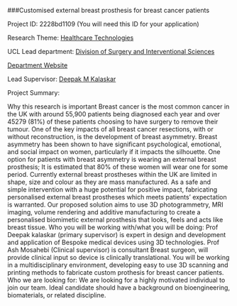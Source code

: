###Customised external breast prosthesis for breast cancer patients

Project ID: 2228bd1109
(You will need this ID for your application)

Research Theme: [Healthcare Technologies](../themes/healthcare-technologies.md)

UCL Lead department: [Division of Surgery and Interventional Sciences](../departments/division-of-surgery-and-interventional-sciences.md)

[Department Website](https://www.ucl.ac.uk/surgery)

Lead Supervisor: [Deepak M Kalaskar](https://iris.ucl.ac.uk/iris/browse/profile?upi=DKALA41)

Project Summary:

Why this research is important
 Breast cancer is the most common cancer in the UK with around 55,900 patients being diagnosed each year and over 45279 (81%) of these patients choosing to have surgery to remove their tumour. One of the key impacts of all breast cancer resections, with or without reconstruction, is the development of breast asymmetry. Breast asymmetry has been shown to have significant psychological, emotional, and social impact on women, particularly if it impacts the silhouette. 
 One option for patients with breast asymmetry is wearing an external breast prosthesis; It is estimated that 80% of these women will wear one for some period. Currently external breast prostheses within the UK are limited in shape, size and colour as they are mass manufactured. As a safe and simple intervention with a huge potential for positive impact, fabricating personalised external breast prostheses which meets patients’ expectation is warranted.
 Our proposed solution aims to use 3D photogrammetry, MRI imaging, volume rendering and additive manufacturing to create a personalised biomimetic external prosthesis that looks, feels and acts like breast tissue. 
 Who you will be working with/what you will be doing: Prof Deepak kalaskar (primary supervisor) is expert in design and development and application of Bespoke medical devices using 3D technologies. Prof Ash Mosahebi (Clinical supervisor) is consultant Breast surgeon, will provide clinical input so device is clinically translational. You will be working in a multidisciplinary environment, developing easy to use 3D scanning and printing methods to fabricate custom prothesis for breast cancer patients. 
 Who we are looking for: We are looking for a highly motivated individual to join our team. Ideal candidate should have a background on bioengineering, biomaterials, or related discipline.